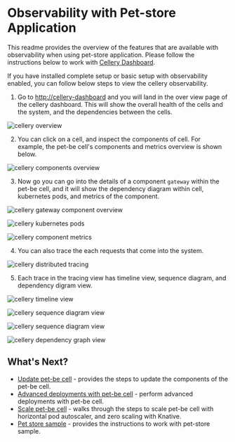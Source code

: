 # Observability with Pet-store Application

This readme provides the overview of the features that are available with observability when using pet-store application. 
Please follow the instructions below to work with [Cellery Dashboard](https://github.com/wso2-cellery/sdk/blob/v0.5.0/docs/cellery-observability.md#use-cellery-dashboard).

If you have installed complete setup or basic setup with observability enabled, you can follow below steps to view the cellery observability.

1) Go to [http://cellery-dashboard](http://cellery-dashboard) and you will land in the over view page of the cellery dashboard. 
This will show the overall health of the cells and the system, and the dependencies between the cells.

![cellery overview](../images/pet-store/cellery-observabiltiy-overview.png)

2) You can click on a cell, and inspect the components of cell. For example, the pet-be cell's components and metrics overview is shown below.

![cellery components overview](../images/pet-store/observe-overview-comp.png)

3) Now go you can go into the details of a component `gateway` within the pet-be cell, and it will show the dependency diagram within cell, kubernetes pods, and metrics of the component.

![cellery gateway component overview](../images/pet-store/gateway-comp-overview.png)

![cellery kubernetes pods](../images/pet-store/kubernetes-pods.png)

![cellery component metrics](../images/pet-store/comp-metrics.png)

4) You can also trace the each requests that come into the system. 

![cellery distributed tracing](../images/pet-store/distributed-trace-search.png)

5) Each trace in the tracing view has timeline view, sequence diagram, and dependency digram view. 

![cellery timeline view](../images/pet-store/timeline-trace.png)

![cellery sequence diagram view](../images/pet-store/sequence-diagram-1.png)

![cellery sequence diagram view](../images/pet-store/sequence-diagram-2.png)

![cellery dependency graph view](../images/pet-store/dependency-diagram-tarce.png)

## What's Next?
- [Update pet-be cell](component-patch-and-adv-deployment.md#cell-component-update) - provides the steps to update the components of the pet-be cell.
- [Advanced deployments with pet-be cell](component-patch-and-adv-deployment.md#blue-green-and-canary-deployment) - perform advanced deployments with pet-be cell.
- [Scale pet-be cell](scale-cell.md) - walks through the steps to scale pet-be cell with horizontal pod autoscaler, and zero scaling with Knative. 
- [Pet store sample](../../cells/pet-store/README.md) - provides the instructions to work with pet-store sample.
